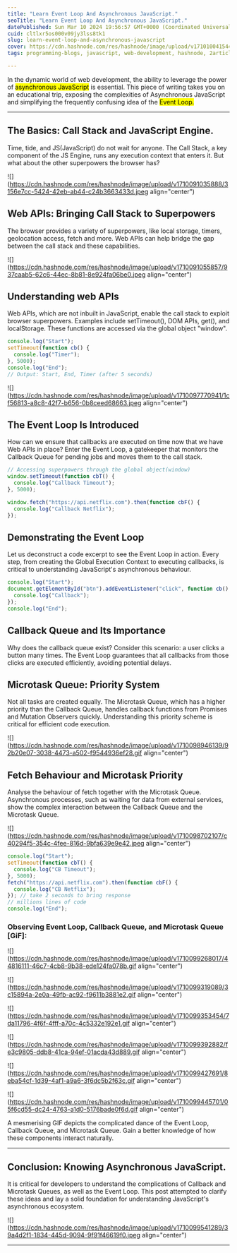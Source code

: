 ```yaml
---
title: "Learn Event Loop And Asynchronous JavaScript."
seoTitle: "Learn Event Loop And Asynchronous JavaScript."
datePublished: Sun Mar 10 2024 19:56:57 GMT+0000 (Coordinated Universal Time)
cuid: cltlxr5os000v09jy3lss8tk1
slug: learn-event-loop-and-asynchronous-javascript
cover: https://cdn.hashnode.com/res/hashnode/image/upload/v1710100415446/7b733112-0df8-4359-ad3c-f2386bd6e748.png
tags: programming-blogs, javascript, web-development, hashnode, 2articles1week, wemakedevs

---
```


In the dynamic world of web development, the ability to leverage the power of <mark>asynchronous JavaScript</mark> is essential. This piece of writing takes you on an educational trip, exposing the complexities of Asynchronous JavaScript and simplifying the frequently confusing idea of the <mark>Event Loop.</mark>

---

## The Basics: Call Stack and JavaScript Engine.

Time, tide, and JS(JavaScript) do not wait for anyone. The Call Stack, a key component of the JS Engine, runs any execution context that enters it. But what about the other superpowers the browser has?

![](https://cdn.hashnode.com/res/hashnode/image/upload/v1710091035888/3156e7cc-5424-42eb-ab44-c24b3663433d.jpeg align="center")

## Web APIs: Bringing Call Stack to Superpowers

The browser provides a variety of superpowers, like local storage, timers, geolocation access, fetch and more. Web APIs can help bridge the gap between the call stack and these capabilities.

![](https://cdn.hashnode.com/res/hashnode/image/upload/v1710091055857/937caab5-62c6-44ec-8b81-8e924fa06be0.jpeg align="center")

## Understanding web APIs

Web APIs, which are not inbuilt in JavaScript, enable the call stack to exploit browser superpowers. Examples include setTimeout(), DOM APIs, get(), and localStorage. These functions are accessed via the global object "window".

```javascript
console.log("Start");
setTimeout(function cb() {
  console.log("Timer");
}, 5000);
console.log("End");
// Output: Start, End, Timer (after 5 seconds)
```

![](https://cdn.hashnode.com/res/hashnode/image/upload/v1710097770941/1cf56813-a8c8-42f7-b656-0b8ceed68663.jpeg align="center")

## The Event Loop Is Introduced

How can we ensure that callbacks are executed on time now that we have Web APIs in place? Enter the Event Loop, a gatekeeper that monitors the Callback Queue for pending jobs and moves them to the call stack.

```javascript
// Accessing superpowers through the global object(window)
window.setTimeout(function cbT() {
  console.log("Callback Timeout");
}, 5000);

window.fetch("https://api.netflix.com").then(function cbF() {
  console.log("Callback Netflix");
});
```

## Demonstrating the Event Loop

Let us deconstruct a code excerpt to see the Event Loop in action. Every step, from creating the Global Execution Context to executing callbacks, is critical to understanding JavaScript's asynchronous behaviour.

```javascript
console.log("Start");
document.getElementById("btn").addEventListener("click", function cb() {
  console.log("Callback");
});
console.log("End");
```

## Callback Queue and Its Importance

Why does the callback queue exist? Consider this scenario: a user clicks a button many times. The Event Loop guarantees that all callbacks from those clicks are executed efficiently, avoiding potential delays.

## Microtask Queue: Priority System

Not all tasks are created equally. The Microtask Queue, which has a higher priority than the Callback Queue, handles callback functions from Promises and Mutation Observers quickly. Understanding this priority scheme is critical for efficient code execution.

![](https://cdn.hashnode.com/res/hashnode/image/upload/v1710098946139/92b20e07-3038-4473-a502-f9544936ef28.gif align="center")

## Fetch Behaviour and Microtask Priority

Analyse the behaviour of fetch together with the Microtask Queue. Asynchronous processes, such as waiting for data from external services, show the complex interaction between the Callback Queue and the Microtask Queue.

![](https://cdn.hashnode.com/res/hashnode/image/upload/v1710098702107/c40294f5-354c-4fee-816d-9bfa639e9e42.jpeg align="center")

```javascript
console.log("Start");
setTimeout(function cbT() {
  console.log("CB Timeout");
}, 5000);
fetch("https://api.netflix.com").then(function cbF() {
  console.log("CB Netflix");
}); // take 2 seconds to bring response
// millions lines of code
console.log("End");
```

### Observing Event Loop, Callback Queue, and Microtask Queue \[GiF\]:

![](https://cdn.hashnode.com/res/hashnode/image/upload/v1710099268017/44816111-46c7-4cb8-9b38-ede124fa078b.gif align="center")

![](https://cdn.hashnode.com/res/hashnode/image/upload/v1710099319089/3c15894a-2e0a-49fb-ac92-f9611b3881e2.gif align="center")

![](https://cdn.hashnode.com/res/hashnode/image/upload/v1710099353454/7da11796-4f6f-4fff-a70c-4c5332e192e1.gif align="center")

![](https://cdn.hashnode.com/res/hashnode/image/upload/v1710099392882/fe3c9805-ddb8-41ca-94ef-01acda43d889.gif align="center")

![](https://cdn.hashnode.com/res/hashnode/image/upload/v1710099427691/8eba54cf-1d39-4af1-a9a6-3f6dc5b2f63c.gif align="center")

![](https://cdn.hashnode.com/res/hashnode/image/upload/v1710099445701/05f6cd55-dc24-4763-a1d0-5176bade0f6d.gif align="center")

A mesmerising GIF depicts the complicated dance of the Event Loop, Callback Queue, and Microtask Queue. Gain a better knowledge of how these components interact naturally.

---

## Conclusion: Knowing Asynchronous JavaScript.

It is critical for developers to understand the complications of Callback and Microtask Queues, as well as the Event Loop. This post attempted to clarify these ideas and lay a solid foundation for understanding JavaScript's asynchronous ecosystem.

![](https://cdn.hashnode.com/res/hashnode/image/upload/v1710099541289/39a4d2f1-1834-445d-9094-9f91f46619f0.jpeg align="center")

---